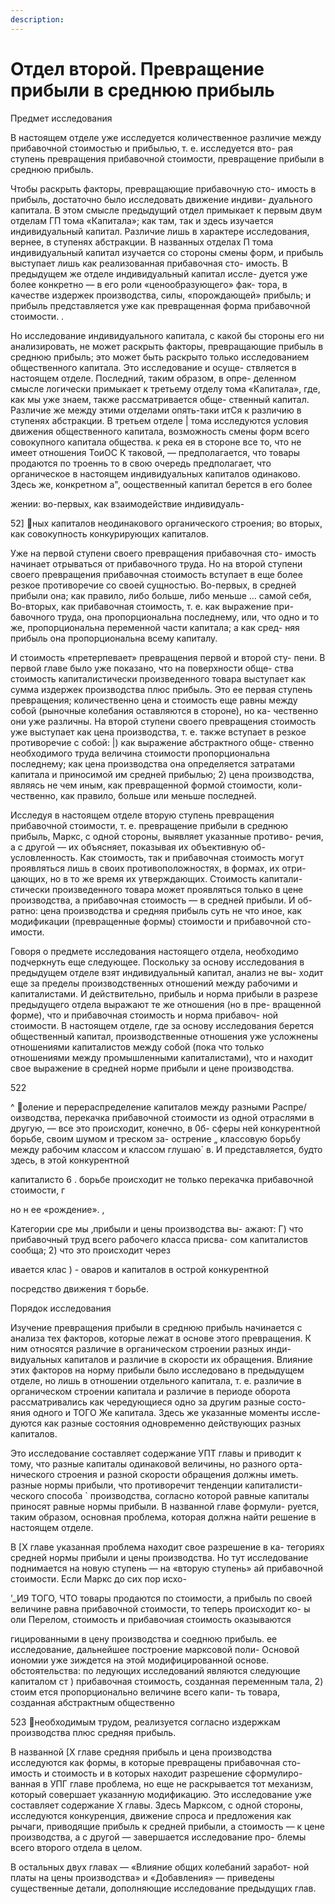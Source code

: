 ```yaml
---
description:
---
```


# Отдел второй. Превращение прибыли в среднюю прибыль

Предмет исследования

В настоящем отделе уже исследуется количественное различие
между прибавочной стоимостью и прибылью, т. е. исследуется вто-
рая ступень превращения прибавочной стоимости, превращение
прибыли в среднюю прибыль.

Чтобы раскрыть факторы, превращающие прибавочную сто-
имость в прибыль, достаточно было исследовать движение индиви-
дуального капитала. В этом смысле предыдущий отдел примыкает
к первым двум отделам ГП тома «Капитала»; как там, так и здесь
изучается индивидуальный капитал. Различие лишь в характере
исследования, вернее, в ступенях абстракции. В названных отделах
П тома индивидуальный капитал изучается со стороны смены форм,
и прибыль выступает лишь как реализованная прибавочная сто-
имость. В предыдущем же отделе индивидуальный капитал иссле-
дуется уже более конкретно — в его роли «ценообразующего» фак-
тора, в качестве издержек производства, силы, «порождающей»
прибыль; и прибыль представляется уже как превращенная форма
прибавочной стоимости. .

Но исследование индивидуального капитала, с какой бы стороны
его ни анализировать, не может раскрыть факторы, превращающие
прибыль в среднюю прибыль; это может быть раскрыто только
исследованием общественного капитала. Это исследование и осуще-
ствляется в настоящем отделе. Последний, таким образом, в опре-
деленном смысле логически примыкает к третьему отделу тома
«Капитала», где, как мы уже знаем, также рассматривается обще-
ственный капитал. Различие же между этими отделами опять-таки
итСя к различию в ступенях абстракции. В третьем отделе
| тома исследуются условия движения общественного капитала,
возможность смены форм всего совокупного капитала общества.
к река ея в стороне все то, что не имеет отношения
ТоиОС К таковой, — предполагается, что товары продаются по
троеннь то в свою очередь предполагает, что органическое
в настоящем индивидуальных капиталов одинаково. Здесь же,
конкретном а", оощественный капитал берется в его более

жении: во-первых, как взаимодействие индивидуаль-

52]
ных капиталов неодинакового органического строения; во вторых,
как совокупность конкурирующих капиталов.

Уже на первой ступени своего превращения прибавочная сто-
имость начинает отрываться от прибавочного труда. Но на второй
ступени своего превращения прибавочная стоимость вступает в еще
более резкое противоречие со своей сущностью. Во-первых, в средней
прибыли она; как правило, либо больше, либо меньше ... самой себя,
Во-вторых, как прибавочная стоимость, т. е. как выражение при-
бавочного труда, она пропорциональна последнему, или, что одно
и то же, пропорциональна переменной части капитала; а как сред-
няя прибыль она пропорциональна всему капиталу.

И стоимость «претерпевает» превращения первой и второй сту-
пени. В первой главе было уже показано, что на поверхности обще-
ства стоимость капиталистически произведенного товара выступает
как сумма издержек производства плюс прибыль. Это ее первая
ступень превращения; количественно цена и стоимость еще равны
между собой (рыночные колебания оставляются в стороне), но ка-
чественно они уже различны. На второй ступени своего превращения
стоимость уже выступает как цена производства, т. е. также вступает
в резкое противоречие с собой: |) как выражение абстрактного обще-
ственно необходимого труда величина стоимости пропорциональна
последнему; как цена производства она определяется затратами
капитала и приносимой им средней прибылью; 2) цена производства,
являясь не чем иным, как превращенной формой стоимости, коли-
чественно, как правило, больше или меньше последней.

Исследуя в настоящем отделе вторую ступень превращения
прибавочной стоимости, т. е. превращение прибыли в среднюю
прибыль, Маркс, с одной стороны, выявляет указанные противо-
речия, а с другой — их объясняет, показывая их объективную об-
условленность. Как стоимость, так и прибавочная стоимость могут
проявляться лишь в своих противоположностях, в формах, их отри-
цающих, но в то же время их утверждающих. Стоимость капитали-
стически произведенного товара может проявляться только в цене
производства, а прибавочная стоимость — в средней прибыли. И об-
ратно: цена производства и средняя прибыль суть не что иное, как
модификации (превращенные формы) стоимости и прибавочной сто-
имости.

Говоря о предмете исследования настоящего отдела, необходимо
подчеркнуть еще следующее. Поскольку за основу исследования
в предыдущем отделе взят индивидуальный капитал, анализ не вы-
ходит еще за пределы производственных отношений между рабочими
и капиталистами. И действительно, прибыль и норма прибыли
в разрезе предыдущего отдела выражают те же отношения (но в пре-
вращенной форме), что и прибавочная стоимость и норма прибавоч-
ной стоимости. В настоящем отделе, где за основу исследования
берется общественный капитал, производственные отношения уже
усложнены отношениями капиталистов между собой (пока что только
отношениями между промышленными капиталистами), что и находит
свое выражение в средней норме прибыли и цене производства.

522

^
оление и перераспределение капиталов между разными
Распре/ оизводства, перекачка прибавочной стоимости из одной
отраслями в другую, — все это происходит, конечно, в 0б-
сферы ней конкурентной борьбе, своим шумом и треском за-
острение „ классовую борьбу между рабочим классом и классом
глушаю` в. И представляется, будто здесь, в этой конкурентной

капиталисто 6 .
борьбе происходит не только перекачка прибавочной стоимости,
г

но н ее «рождение». ‚

Категории сре мы ‚прибыли и цены производства вы-
ажают: Г) что прибавочный труд всего рабочего класса присва-
сом капиталистов сообща; 2) что это происходит через

ивается клас ) -
оваров и капиталов в острой конкурентной

посредство движения т
борьбе.

Порядок исследования

Изучение превращения прибыли в среднюю прибыль начинается
с анализа тех факторов, которые лежат в основе этого превращения.
К ним относятся различие в органическом строении разных инди-
видуальных капиталов и различие в скорости их обращения. Влияние
этих факторов на норму прибыли было исследовано в предыдущем
отделе, но лишь в отношении отдельного капитала, т. е. различие
в органическом строении капитала и различие в периоде оборота
рассматривались как чередующиеся одно за другим разные состо-
яния одного и ТОГО Же капитала. Здесь же указанные моменты иссле-
дуются как разные состояния одновременно действующих разных
капиталов.

Это исследование составляет содержание УПТ главы и приводит
к тому, что разные капиталы одинаковой величины, но разного орта-
нического строения и разной скорости обращения должны иметь.
разные нормы прибыли, что противоречит тенденции капиталисти-
ческого способа ` производства, согласно которой равные капиталы
приносят равные нормы прибыли. В названной главе формули-
руется, таким образом, основная проблема, которая должна найти
решение в настоящем отделе.

В [Х главе указанная проблема находит свое разрешение в ка-
тегориях средней нормы прибыли и цены производства. Но тут
исследование поднимается на новую ступень — на «вторую ступень»
ай прибавочной стоимости. Если Маркс до сих пор исхо-

’\_И9 ТОГО, ЧТО товары продаются по стоимости, а прибыль по своей
величине равна прибавочной стоимости, то теперь происходит ко-
ы оли Перелом, стоимость и прибавочиая стоимость оказываются

гицированными в цену производства и соеднюю прибыль.
ее исследование, дальнейшее построение марксовой поли-
Основой иономии уже зиждется на этой модифицированной основе.
обстоятельства: по ледующих исследований являются следующие
капиталом ст ) прибавочная стоимость, созданная переменным
тала, 2) стоим ется пропорционально величине всего капи-
ть товара, созданная абстрактным общественно

523
необходимым трудом, реализуется согласно издержкам производства
плюс средняя прибыль.

В названной [Х главе средняя прибыль и цена производства
исследуются как формы, в которые превращены прибавочная сто-
имость и стоимость и в которых находит разрешение сформулиро-
ванная в УПГ главе проблема, но еще не раскрывается тот механизм,
который совершает указанную модификацию. Это исследование уже
составляет содержание Х главы. Здесь Марксом, с одной стороны,
исследуются конкуренция, движение спроса и предложения как
рычаги, приводящие прибыль к средней прибыли, а стоимость —
к цене производства, а с другой — завершается исследование про-
блемы всего второго отдела в целом.

В остальных двух главах — «Влияние общих колебаний заработ-
ной платы на цены производства» и «Добавления» — приведены
существенные детали, дополняющие исследование предыдущих глав.
